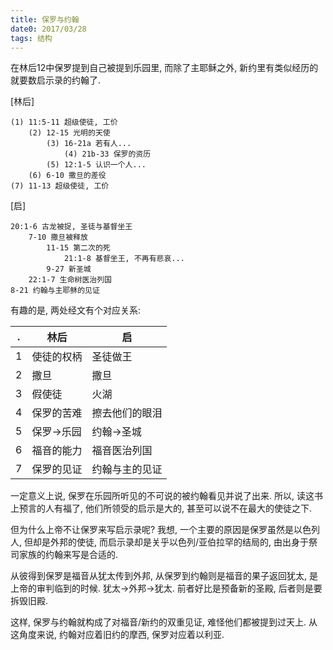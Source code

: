 ```yaml
---
title: 保罗与约翰
date0: 2017/03/28
tags: 结构
---
```


在林后12中保罗提到自己被提到乐园里, 而除了主耶稣之外, 新约里有类似经历的就要数启示录的约翰了.

[林后]

    (1) 11:5-11 超级使徒, 工价
        (2) 12-15 光明的天使
            (3) 16-21a 若有人...
                (4) 21b-33 保罗的资历
            (5) 12:1-5 认识一个人...
        (6) 6-10 撒旦的差役
    (7) 11-13 超级使徒, 工价

[启]

    20:1-6 古龙被捉, 圣徒与基督坐王
        7-10 撒旦被释放
            11-15 第二次的死
                21:1-8 基督坐王, 不再有悲哀...
            9-27 新圣城
        22:1-7 生命树医治列国
    8-21 约翰与主耶稣的见证

有趣的是, 两处经文有个对应关系:

. | 林后       | 启
--|------------|---------------
1 | 使徒的权柄 | 圣徒做王
2 | 撒旦       | 撒旦
3 | 假使徒     | 火湖
4 | 保罗的苦难 | 擦去他们的眼泪
5 | 保罗->乐园 | 约翰->圣城
6 | 福音的能力 | 福音医治列国
7 | 保罗的见证 | 约翰与主的见证

一定意义上说, 保罗在乐园所听见的不可说的被约翰看见并说了出来. 所以, 读这书上预言的人有福了, 他们所领受的启示是大的, 甚至可以说不在最大的使徒之下.

但为什么上帝不让保罗来写启示录呢? 我想, 一个主要的原因是保罗虽然是以色列人, 但却是外邦的使徒, 而启示录却是关乎以色列/亚伯拉罕的结局的, 由出身于祭司家族的约翰来写是合适的.

从彼得到保罗是福音从犹太传到外邦, 从保罗到约翰则是福音的果子返回犹太, 是上帝的审判临到的时候. 犹太->外邦->犹太. 前者好比是预备新的圣殿, 后者则是要拆毁旧殿.

这样, 保罗与约翰就构成了对福音/新约的双重见证, 难怪他们都被提到过天上. 从这角度来说, 约翰对应着旧约的摩西, 保罗对应着以利亚.
